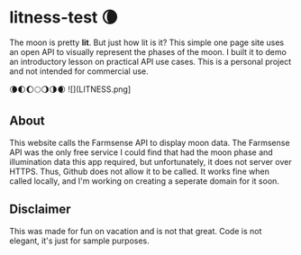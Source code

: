 # litness-test 🌘
The moon is pretty **lit**. But just how lit is it? This simple one page site uses an open API to visually represent the phases of the moon. I built it to demo an introductory lesson on practical API use cases. This is a personal project and not intended for commercial use. 

🌘🌓🌔🌕🌖🌗🌒
![](LITNESS.png]

## About
This website calls the Farmsense API to display moon data. The Farmsense API was the only free service I could find that had the moon phase and illumination data this app required, but unfortunately, it does not server over HTTPS. Thus, Github does not allow it to be called. It works fine when called locally, and I'm working on creating a seperate domain for it soon.  

## Disclaimer
This was made for fun on vacation and is not that great. Code is not elegant, it's just for sample purposes.
